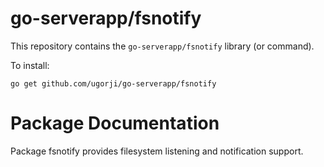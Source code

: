# go-serverapp/fsnotify

This repository contains the `go-serverapp/fsnotify` library (or command).

To install:

```
go get github.com/ugorji/go-serverapp/fsnotify
```

# Package Documentation


Package fsnotify provides filesystem listening and notification support.


